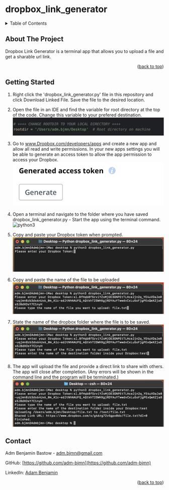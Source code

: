 # dropbox_link_generator



<details>
  <summary>Table of Contents</summary>
  <ol>
    <li>
      <a href="#about-the-project">About The Project</a>
    </li>
    <li>
      <a href="#getting-started">Quick Guide</a>
    </li>
    <li>
      <a href="#contact">Contact</a>
    </li>
  </ol>
</details>
    
## About The Project
Dropbox Link Generator is a terminal app that allows you to upload a file and get a sharable url link.

<p align="right">(<a href="#top">back to top</a>)</p>


## Getting Started

1. Right click the 'dropbox_link_generator.py' file in this repository and click Download Linked File.
Save the file to the desired location.

2. Open the file in an IDE and find the variable for root directory at the top of the code. Change this variable to your prefered destination.
![RootDir](media/rootdir.jpg?raw=true "Root Directory")

3. Go to www.Dropbox.com/developers/apps and create a new app and allow all read and write permissions. In your new apps settings you will be able to generate an access token to allow the app permission to access your Dropbox.
![token](media/token.jpg?raw=true "token")

4. Open a terminal and navigate to the folder where you have saved dropbox_link_generator.py - Start the app using the terminal command.
![python3](media/python3.jpg?raw=true "python3") 

5. Copy and paste your Dropbox token when prompted.
![token_paste](media/token_paste.jpg?raw=true "token_paste") 

7. Copy and paste the name of the file to be uploaded
![file](media/file.jpg?raw=true "file")

7. State the name of the dropbox folder where the file is to be saved. 
![folder](media/folder.jpg?raw=true "folder")

8. The app will upload the file and provide a direct link to share with others. The app will close after completion.
(Any errors will be shown in the command line and the program will be terminated.)
![complete](media/complete.jpg?raw=true "complete")



## Contact

Adm Benjamin Bastow - adm.bjmn@gmail.com

GitHub: [https://github.com/adm-bjmn](https://github.com/adm-bjmn)

LinkedIn: [Adam Benjamin](https://www.linkedin.com/in/adam-benjamin-81273a251/)

<p align="right">(<a href="#top">back to top</a>)</p>
